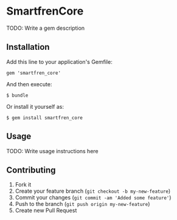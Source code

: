 # SmartfrenCore

TODO: Write a gem description

## Installation

Add this line to your application's Gemfile:

    gem 'smartfren_core'

And then execute:

    $ bundle

Or install it yourself as:

    $ gem install smartfren_core

## Usage

TODO: Write usage instructions here

## Contributing

1. Fork it
2. Create your feature branch (`git checkout -b my-new-feature`)
3. Commit your changes (`git commit -am 'Added some feature'`)
4. Push to the branch (`git push origin my-new-feature`)
5. Create new Pull Request
